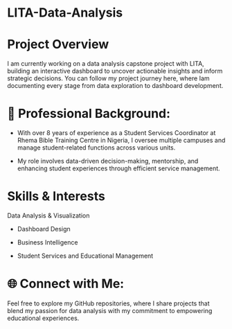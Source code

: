 # LITA-Data-Analysis
# Project Overview
I am currently working on a data analysis capstone project with LITA, building an interactive dashboard to uncover actionable insights and inform strategic decisions. You can follow my project journey here, where Iam documenting every stage from data exploration to dashboard development.

# 💼 Professional Background:

- With over 8 years of experience as a Student Services Coordinator at Rhema Bible Training Centre in Nigeria, I oversee multiple campuses and manage student-related functions across various units. 

- My role involves data-driven decision-making, mentorship, and enhancing student experiences through efficient service management.

# Skills & Interests
Data Analysis & Visualization

- Dashboard Design

- Business Intelligence

- Student Services and Educational Management

# 🌐 Connect with Me:

Feel free to explore my GitHub repositories, where I share projects that blend my passion for data analysis with my commitment to empowering educational experiences.

